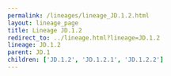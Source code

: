 ```yaml
---
permalink: /lineages/lineage_JD.1.2.html
layout: lineage_page
title: Lineage JD.1.2
redirect_to: ../lineage.html?lineage=JD.1.2
lineage: JD.1.2
parent: JD.1
children: ['JD.1.2', 'JD.1.2.1', 'JD.1.2.2']
---
```

